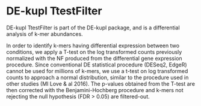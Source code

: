 # DE-kupl TtestFilter

DE-kupl TtestFilter is part of the DE-kupl package, and is a differential analysis of k-mer abundances.

In order to identify k-mers having differential expression between two conditions, we apply a T-test on the log transformed counts previously normalized with the NF produced from the differential gene expression procedure. Since conventional DE statistical procedure (DESeq2, EdgeR) cannot be used for millions of k-mers, we use a t-test on log transformed counts to approach a normal distribution, similar to the procedure used in other studies (MI Love & al 2016). The p-values obtained from the T-test are then corrected with the Benjamini-Hochberg procedure and k-mers not rejecting the null hypothesis (FDR > 0.05) are filtered-out.
